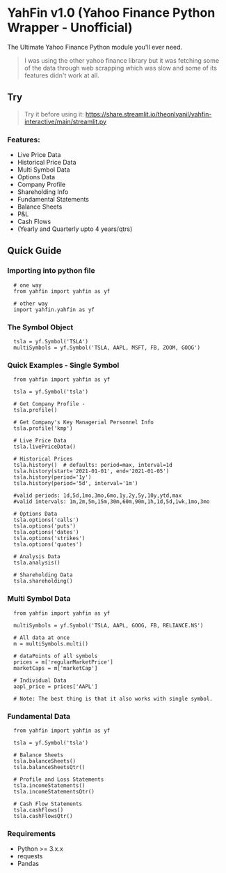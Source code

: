 # YahFin v1.0 (Yahoo Finance Python Wrapper - Unofficial)

The Ultimate Yahoo Finance Python module you'll ever need.
> I was using the other yahoo finance library but it was fetching some of the data through web scrapping which was slow and some of its features didn't work at all.

## Try
> Try it before using it: https://share.streamlit.io/theonlyanil/yahfin-interactive/main/streamlit.py

### Features:
- Live Price Data
- Historical Price Data
- Multi Symbol Data
- Options Data
- Company Profile
- Shareholding Info
- Fundamental Statements
 - Balance Sheets
 - P&L
 - Cash Flows
 - (Yearly and Quarterly upto 4 years/qtrs)

## Quick Guide

### Importing into python file
```
  # one way
  from yahfin import yahfin as yf

  # other way
  import yahfin.yahfin as yf
```

### The Symbol Object
```
  tsla = yf.Symbol('TSLA')
  multiSymbols = yf.Symbol('TSLA, AAPL, MSFT, FB, ZOOM, GOOG')
```

### Quick Examples - Single Symbol
```
  from yahfin import yahfin as yf

  tsla = yf.Symbol('tsla')

  # Get Company Profile -
  tsla.profile()

  # Get Company's Key Managerial Personnel Info
  tsla.profile('kmp')

  # Live Price Data
  tsla.livePriceData()

  # Historical Prices
  tsla.history()  # defaults: period=max, interval=1d
  tsla.history(start='2021-01-01', end='2021-01-05')
  tsla.history(period='1y')
  tsla.history(period='5d', interval='1m')

  #valid periods: 1d,5d,1mo,3mo,6mo,1y,2y,5y,10y,ytd,max
  #valid intervals: 1m,2m,5m,15m,30m,60m,90m,1h,1d,5d,1wk,1mo,3mo

  # Options Data
  tsla.options('calls')
  tsla.options('puts')
  tsla.options('dates')
  tsla.options('strikes')
  tsla.options('quotes')

  # Analysis Data
  tsla.analysis()

  # Shareholding Data
  tsla.shareholding()

```

### Multi Symbol Data
```
  from yahfin import yahfin as yf

  multiSymbols = yf.Symbol('TSLA, AAPL, GOOG, FB, RELIANCE.NS')

  # All data at once
  m = multiSymbols.multi()

  # dataPoints of all symbols
  prices = m['regularMarketPrice']
  marketCaps = m['marketCap']

  # Individual Data
  aapl_price = prices['AAPL']

  # Note: The best thing is that it also works with single symbol.

```

### Fundamental Data
```
  from yahfin import yahfin as yf

  tsla = yf.Symbol('tsla')

  # Balance Sheets
  tsla.balanceSheets()
  tsla.balanceSheetsQtr()

  # Profile and Loss Statements
  tsla.incomeStatements()
  tsla.incomeStatementsQtr()

  # Cash Flow Statements
  tsla.cashFlows()
  tsla.cashFlowsQtr()
```

### Requirements
 - Python >= 3.x.x
 - requests
 - Pandas
